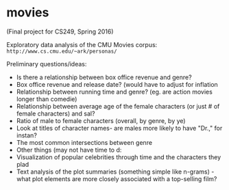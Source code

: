 # movies
(Final project for CS249, Spring 2016)

Exploratory data analysis of the CMU Movies corpus: `http://www.cs.cmu.edu/~ark/personas/`

Preliminary questions/ideas:

* Is there a relationship between box office revenue and genre?
* Box office revenue and release date? (would have to adjust for inflation 
* Relationship between running time and genre? (eg. are action movies longer than comedie)
* Relationship between average age of the female characters (or just # of female characters) and sal?
* Ratio of male to female characters (overall, by genre, by ye)
* Look at titles of character names- are males more likely to have "Dr.," for instan?
* The most common intersections between genre 
* Other things (may not have time to d:
* Visualization of popular celebrities through time and the characters they plad
* Text analysis of the plot summaries (something simple like n-grams) - what plot elements are more closely associated with a top-selling film?



